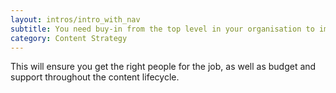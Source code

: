 ```yaml
---
layout: intros/intro_with_nav
subtitle: You need buy-in from the top level in your organisation to improve content and workflow. 
category: Content Strategy
---
```


This will ensure you get the right people for the job, as well as budget and support throughout the content lifecycle.
